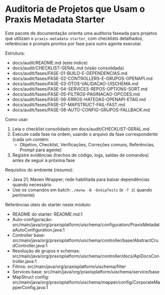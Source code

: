 # Auditoria de Projetos que Usam o Praxis Metadata Starter

Este pacote de documentação orienta uma auditoria faseada para projetos que utilizam o `praxis-metadata-starter`, com checklists detalhados, referências e prompts prontos por fase para outro agente executar.

Estrutura:

- docs/audit/README.md (este índice)
- docs/audit/CHECKLIST-GERAL.md (visão consolidada)
- docs/audit/fases/FASE-01-BUILD-E-DEPENDENCIAS.md
- docs/audit/fases/FASE-02-CONTROLLERS-E-GRUPOS-OPENAPI.md
- docs/audit/fases/FASE-03-DTOS-VALIDACAO-UISCHEMA.md
- docs/audit/fases/FASE-04-SERVICES-REPOS-OPTIONS-SORT.md
- docs/audit/fases/FASE-05-FILTROS-PAGINACAO-OPCOES.md
- docs/audit/fases/FASE-06-ERROS-HATEOAS-OPENAPI-ETAG.md
- docs/audit/fases/FASE-07-MAPSTRUCT-FAIL-FAST.md
- docs/audit/fases/FASE-08-AUTO-CONFIG-GRUPOS-FALLBACK.md

Como usar:

1) Leia o checklist consolidado em docs/audit/CHECKLIST-GERAL.md
2) Execute cada fase na ordem, usando o arquivo da fase correspondente (cada um contém:
   - Objetivo, Checklist, Verificações, Correções comuns, Referências, Prompt para agente)
3) Registre evidências (trechos de código, logs, saídas de comandos) antes de seguir à próxima fase

Requisitos do ambiente (resumo):

- Java 21; Maven Wrapper; rede habilitada para baixar dependências quando necessário
- Use os comandos em batch: `./mvnw -B -DskipTests` (e `-T 1C` quando pertinente)

Referências úteis do starter neste módulo:

- README do starter: README.md:1
- Auto-configuração: src/main/java/org/praxisplatform/uischema/configuration/PraxisMetadataAutoConfiguration.java:1
- Controller base: src/main/java/org/praxisplatform/uischema/controller/base/AbstractCrudController.java:1
- Resolução de grupos e schemas: src/main/java/org/praxisplatform/uischema/controller/docs/ApiDocsController.java:1
- Filtros: src/main/java/org/praxisplatform/uischema/filter
- Services base: src/main/java/org/praxisplatform/uischema/service/base
- MapStruct config: src/main/java/org/praxisplatform/uischema/mapper/config/CorporateMapperConfig.java:1

